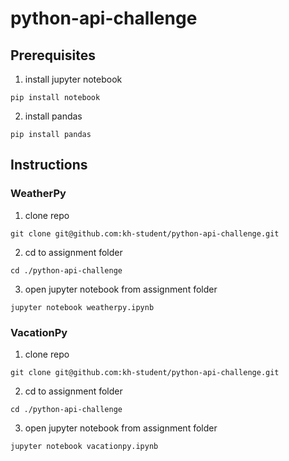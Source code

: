 # python-api-challenge

## Prerequisites
1. install jupyter notebook
```
pip install notebook
```
2. install pandas
```
pip install pandas
```
## Instructions

### WeatherPy

1. clone repo
```
git clone git@github.com:kh-student/python-api-challenge.git
```

2. cd to assignment folder
```
cd ./python-api-challenge
```

3. open jupyter notebook from assignment folder
```
jupyter notebook weatherpy.ipynb
```

### VacationPy

1. clone repo
```
git clone git@github.com:kh-student/python-api-challenge.git
```

2. cd to assignment folder
```
cd ./python-api-challenge
```

3. open jupyter notebook from assignment folder
```
jupyter notebook vacationpy.ipynb
```
